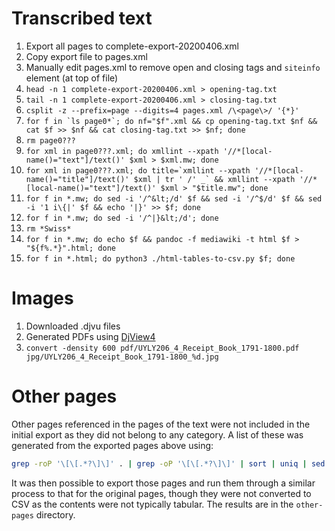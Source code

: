 # Transcribed text

1. Export all pages to complete-export-20200406.xml
2. Copy export file to pages.xml
3. Manually edit pages.xml to remove open and closing tags and `siteinfo` element (at top of file)
4. `head -n 1 complete-export-20200406.xml > opening-tag.txt`
5. `tail -n 1 complete-export-20200406.xml > closing-tag.txt`
6. `csplit -z --prefix=page --digits=4 pages.xml /\<page\>/ '{*}'`
7. ``for f in `ls page0*`; do nf="$f".xml && cp opening-tag.txt $nf && cat $f >> $nf && cat closing-tag.txt >> $nf; done``
8. `rm page0???`
9. `for xml in page0???.xml; do xmllint --xpath '//*[local-name()="text"]/text()' $xml > $xml.mw; done`
10. ``for xml in page0???.xml; do title=`xmllint --xpath '//*[local-name()="title"]/text()' $xml | tr ' /' _` && xmllint --xpath '//*[local-name()="text"]/text()' $xml > "$title.mw"; done``
11. `for f in *.mw; do sed -i '/^&lt;/d' $f && sed -i '/^$/d' $f && sed -i '1 i\{|' $f && echo '|}' >> $f; done`
12. `for f in *.mw; do sed -i '/^|}&lt;/d'; done`
13. `rm *Swiss*`
14. `for f in *.mw; do echo $f && pandoc -f mediawiki -t html $f > "${f%.*}".html; done`
15. `for f in *.html; do python3 ./html-tables-to-csv.py $f; done`

# Images

1. Downloaded .djvu files
2. Generated PDFs using [DjView4](http://djvu.sourceforge.net/djview4.html)
3. `convert -density 600 pdf/UYLY206_4_Receipt_Book_1791-1800.pdf jpg/UYLY206_4_Receipt_Book_1791-1800_%d.jpg`

# Other pages

Other pages referenced in the pages of the text were not included in the
initial export as they did not belong to any category. A list of these was
generated from the exported pages above using:

```bash
grep -roP '\[\[.*?\]\]' . | grep -oP '\[\[.*?\]\]' | sort | uniq | sed -r 's/\[\[(.*)\]\]/\1/g' | sed 's/ /_/g'
```

It was then possible to export those pages and run them through a similar
process to that for the original pages, though they were not converted to CSV
as the contents were not typically tabular. The results are in the
`other-pages` directory.

